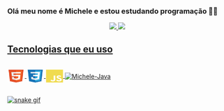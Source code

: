 ### Olá meu nome é Michele e estou estudando programação 👩‍💻
<div align="center">
  <a href="https://github.com/MicheleWM">
  <img height="155em" src="https://github-readme-stats.vercel.app/api?username=MicheleWM&show_icons=true&theme=dracula&include_all_commits=true&count_private=true"/>
  <img height="155em" src="https://github-readme-stats.vercel.app/api/top-langs/?username=MicheleWM&layout=compact&langs_count=7&theme=dracula"/>
</div>
    
 
  ## Tecnologias que eu uso 
  <div style="display: inline_block"><br> 
  <img align="center" alt="Michele-HTML" height="30" width="40" src="https://raw.githubusercontent.com/devicons/devicon/master/icons/html5/html5-original.svg">
  <img align="center" alt="Michele-CSS" height="30" width="40" src="https://raw.githubusercontent.com/devicons/devicon/master/icons/css3/css3-original.svg">
  <img align="center" alt="Michele-Js" height="30" width="40" src="https://raw.githubusercontent.com/devicons/devicon/master/icons/javascript/javascript-plain.svg">
  <img align="center" alt="Michele-Java" height="30" width="70" src="https://img.shields.io/badge/Java-ED8B00?style=for-the-badge&logo=openjdk&logoColor=white">
    
</div><br>

  ![snake gif](https://github.com/MicheleWM/MicheleWM/blob/output/github-contribution-grid-snake.svg)



